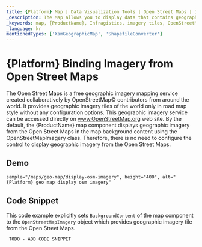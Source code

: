 ```yaml
---
title: {Platform} Map | Data Visualization Tools | Open Street Maps | Infragistics
_description: The Map allows you to display data that contains geographic locations from view models or geo-spatial data loaded from shape files on geographic imagery maps.View the demo, dependencies, usage and toolbar for more information.
_keywords: map, {ProductName}, Infragistics, imagery tiles, OpenStreetMap
_language: kr
mentionedTypes: ['XamGeographicMap', 'ShapefileConverter']
---
```


# {Platform} Binding Imagery from Open Street Maps

The Open Street Maps is a free geographic imagery mapping service created collaboratively by OpenStreetMap© contributors from around the world. It provides geographic imagery tiles of the world only in road map style without any configuration options. This geographic imagery service can be accessed directly on <a href="http://www.openstreetmap.org" target="_blank">www.OpenStreetMap.org</a> web site.
By the default, the {ProductName} map component displays geographic imagery from the Open Street Maps in the map background content using the OpenStreetMapImagery class. Therefore, there is no need to configure the control to display geographic imagery from the Open Street Maps.


## Demo


`sample="/maps/geo-map/display-osm-imagery", height="400", alt="{Platform} geo map display osm imagery"`

<div class="divider--half"></div>

## Code Snippet
This code example explicitly sets `BackgroundContent` of the map component to the `OpenStreetMapImagery` object which provides geographic imagery tile from the Open Street Maps.

```html
 TODO - ADD CODE SNIPPET
```


